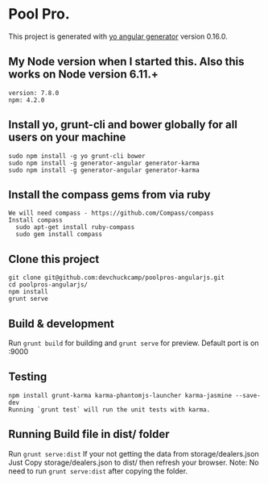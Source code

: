 # Pool Pro.

This project is generated with [yo angular generator](https://github.com/yeoman/generator-angular)
version 0.16.0.

## My Node version when I started this. Also this works on Node version 6.11.+
	version: 7.8.0
	npm: 4.2.0

## Install yo, grunt-cli and bower globally for all users on your machine
	sudo npm install -g yo grunt-cli bower
	sudo npm install -g generator-angular generator-karma
	sudo npm install -g generator-angular generator-karma

## Install the compass gems from via ruby
	We will need compass - https://github.com/Compass/compass
	Install compass
	  sudo apt-get install ruby-compass
	  sudo gem install compass

## Clone this project
	git clone git@github.com:devchuckcamp/poolpros-angularjs.git
	cd poolpros-angularjs/
	npm install
	grunt serve	


## Build & development

Run `grunt build` for building and `grunt serve` for preview.
Default port is on :9000

## Testing
	npm install grunt-karma karma-phantomjs-launcher karma-jasmine --save-dev
	Running `grunt test` will run the unit tests with karma.

## Running Build file in dist/ folder

Run `grunt serve:dist`
	If your not getting the data from storage/dealers.json
	Just Copy storage/dealers.json to dist/ then refresh your browser.
	Note: No need to run `grunt serve:dist` after copying the folder. 






